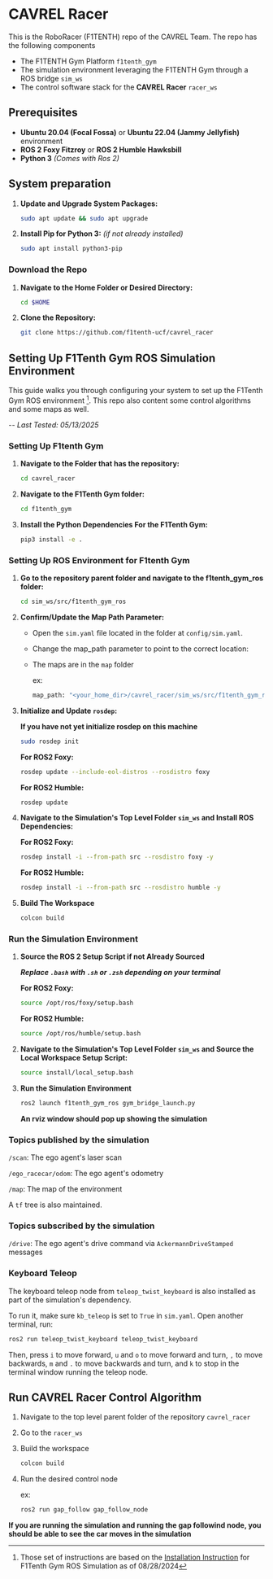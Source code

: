 # CAVREL Racer

This is the RoboRacer (F1TENTH) repo of the CAVREL Team. The repo has the following components
- The F1TENTH Gym Platform `f1tenth_gym`
- The simulation environment leveraging the F1TENTH Gym through a ROS bridge `sim_ws`
- The control software stack for the **CAVREL Racer** `racer_ws`

## Prerequisites

- **Ubuntu 20.04 (Focal Fossa)** or **Ubuntu 22.04 (Jammy Jellyfish)** environment
- **ROS 2 Foxy Fitzroy** or **ROS 2 Humble Hawksbill**
- **Python 3** *(Comes with Ros 2)*

## System preparation

1. **Update and Upgrade System Packages:**

   ```bash
   sudo apt update && sudo apt upgrade
   ```

2. **Install Pip for Python 3:** *(if not already installed)*

   ```bash
   sudo apt install python3-pip
   ```
### Download the Repo

1. **Navigate to the Home Folder or Desired Directory:**

   ```bash
   cd $HOME
   ```

2. **Clone the Repository:**

   ```bash
   git clone https://github.com/f1tenth-ucf/cavrel_racer
   ```

## Setting Up F1Tenth Gym ROS Simulation Environment

This guide walks you through configuring your system to set up the F1Tenth Gym ROS environment [^1]. This repo also content some control algorithms and some maps as well.

[^1]: Those set of instructions are based on the [Installation Instruction](https://github.com/f1tenth/f1tenth_gym_ros) for F1Tenth Gym ROS Simulation as of 08/28/2024

-- *Last Tested: 05/13/2025*

### Setting Up F1tenth Gym

1. **Navigate to the Folder that has the repository:**

   ```bash
   cd cavrel_racer
   ```

2. **Navigate to the F1Tenth Gym folder:**

   ```bash
   cd f1tenth_gym
   ```

3. **Install the Python Dependencies For the F1Tenth Gym:**

   ```bash
   pip3 install -e .
   ```

### Setting Up ROS Environment for F1tenth Gym

1. **Go to the repository parent folder and navigate to the f1tenth_gym_ros folder:**

   ```bash
   cd sim_ws/src/f1tenth_gym_ros
   ```

2. **Confirm/Update the Map Path Parameter:**

    - Open the `sim.yaml` file located in the folder at `config/sim.yaml`.
    - Change the map_path parameter to point to the correct location:
    - The maps are in the `map` folder

      ex:
      ```bash
      map_path: "<your_home_dir>/cavrel_racer/sim_ws/src/f1tenth_gym_ros/maps/levine"
      ```

4. **Initialize and Update `rosdep`:**

   **If you have not yet initialize rosdep on this machine**
   ```bash
   sudo rosdep init
   ```

   **For ROS2 Foxy:**
   ```bash
   rosdep update --include-eol-distros --rosdistro foxy
   ```

   **For ROS2 Humble:**
   ```bash
   rosdep update
   ```

5. **Navigate to the Simulation's Top Level Folder `sim_ws` and Install ROS Dependencies:**

   **For ROS2 Foxy:**
   ```bash
   rosdep install -i --from-path src --rosdistro foxy -y
   ```

   **For ROS2 Humble:**
   ```bash
   rosdep install -i --from-path src --rosdistro humble -y
   ```

6. **Build The Workspace**

   ```bash
   colcon build
   ```

### Run the Simulation Environment

1. **Source the ROS 2 Setup Script if not Already Sourced**
   
   ***Replace `.bash` with `.sh` or `.zsh` depending on your terminal***

   **For ROS2 Foxy:**
   ```bash
   source /opt/ros/foxy/setup.bash
   ```

   **For ROS2 Humble:**
   ```bash
   source /opt/ros/humble/setup.bash
   ```

2. **Navigate to the Simulation's Top Level Folder `sim_ws` and Source the Local Workspace Setup Script:**

   ```bash
   source install/local_setup.bash
   ```

3. **Run the Simulation Environment**

   ```bash
   ros2 launch f1tenth_gym_ros gym_bridge_launch.py
   ```

   **An rviz window should pop up showing the simulation**

### Topics published by the simulation

`/scan`: The ego agent's laser scan

`/ego_racecar/odom`: The ego agent's odometry

`/map`: The map of the environment

A `tf` tree is also maintained.

### Topics subscribed by the simulation

`/drive`: The ego agent's drive command via `AckermannDriveStamped` messages

### Keyboard Teleop

The keyboard teleop node from `teleop_twist_keyboard` is also installed as part of the simulation's dependency. 

To run it, make sure `kb_teleop` is set to `True` in `sim.yaml`. Open another terminal, run:
```bash
ros2 run teleop_twist_keyboard teleop_twist_keyboard
```
Then, press `i` to move forward, `u` and `o` to move forward and turn, `,` to move backwards, `m` and `.` to move backwards and turn, and `k` to stop in the terminal window running the teleop node.

## Run CAVREL Racer Control Algorithm

1. Navigate to the top level parent folder of the repository `cavrel_racer`
2. Go to the `racer_ws`
3. Build the workspace

   ```bash
   colcon build
   ```

4. Run the desired control node

   ex:

   ```bash
   ros2 run gap_follow gap_follow_node
   ```

**If you are running the simulation and running the gap followind node, you should be able to see the car moves in the simulation**
